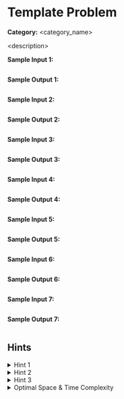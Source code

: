 # Template Problem

**Category:** <category_name>

\<description\>

**Sample Input 1:**

```txt
```

**Sample Output 1:**

```txt
```

**Sample Input 2:**

```txt
```

**Sample Output 2:**

```txt
```

**Sample Input 3:**

```txt
```

**Sample Output 3:**

```txt
```

**Sample Input 4:**

```txt
```

**Sample Output 4:**

```txt
```

**Sample Input 5:**

```txt
```

**Sample Output 5:**

```txt
```

**Sample Input 6:**

```txt
```

**Sample Output 6:**

```txt
```

**Sample Input 7:**

```txt
```

**Sample Output 7:**

```txt
```

## Hints

<details>
<summary>Hint 1</summary>
Hint 1
</details>

<details>
<summary>Hint 2</summary>
Hint 2
</details>

<details>
<summary>Hint 3</summary>
Hint 3
</details>

<details>
<summary>Optimal Space & Time Complexity</summary>
Optimal Space & Time Complexity
</details>
